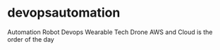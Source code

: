 # devopsautomation
Automation Robot Devops Wearable Tech Drone AWS and Cloud is the order of the day
